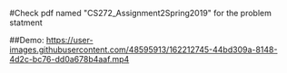 #Check pdf named "CS272_Assignment2Spring2019" for the problem statment

##Demo:
https://user-images.githubusercontent.com/48595913/162212745-44bd309a-8148-4d2c-bc76-dd0a678b4aaf.mp4

